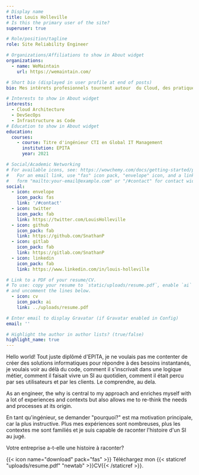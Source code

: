 ```yaml
---
# Display name
title: Louis Holleville
# Is this the primary user of the site?
superuser: true

# Role/position/tagline
role: Site Reliability Engineer

# Organizations/Affiliations to show in About widget
organizations:
  - name: WeMaintain
    url: https://wemaintain.com/

# Short bio (displayed in user profile at end of posts)
bio: Mes intêrets profesionnels tournent autour  du Cloud, des pratiques DevSecOps et de l'industrialisation des SI.

# Interests to show in About widget
interests:
  - Cloud Architecture
  - DevSecOps
  - Infrastructure as Code
# Education to show in About widget
education:
  courses:
    - course: Titre d'ingénieur CTI en Global IT Management
      institution: EPITA
      year: 2021

# Social/Academic Networking
# For available icons, see: https://wowchemy.com/docs/getting-started/page-builder/#icons
#   For an email link, use "fas" icon pack, "envelope" icon, and a link in the
#   form "mailto:your-email@example.com" or "/#contact" for contact widget.
social:
  - icon: envelope
    icon_pack: fas
    link: '/#contact'
  - icon: twitter
    icon_pack: fab
    link: https://twitter.com/LouisHolleville
  - icon: github
    icon_pack: fab
    link: https://github.com/SnathanP
  - icon: gitlab
    icon_pack: fab
    link: https://gitlab.com/SnathanP
  - icon: linkedin
    icon_pack: fab
    link: https://www.linkedin.com/in/louis-holleville

# Link to a PDF of your resume/CV.
# To use: copy your resume to `static/uploads/resume.pdf`, enable `ai` icons in `params.toml`,
# and uncomment the lines below.
  - icon: cv
    icon_pack: ai
    link: ../uploads/resume.pdf

# Enter email to display Gravatar (if Gravatar enabled in Config)
email: ''

# Highlight the author in author lists? (true/false)
highlight_name: true
---
```


Hello world! Tout juste diplômé d'EPITA, je ne voulais pas me contenter de créer des solutions informatiques pour répondre à des besoins instantanés, je voulais voir au délà du code, comment il s'inscrivait dans une logique métier, comment il faisait vivre un SI au quotidien, comment il était percu par ses utilisateurs et par les clients. Le comprendre, au dela.

As an engineer, the why is central to my approach and enriches myself with a lot of experiences and contexts but also allows me to re-think the needs and processes at its origin.

En tant qu'ingénieur, se demander "pourquoi?" est ma motivation principale, car la plus instructive. Plus mes expériences sont nombreuses, plus les contextes me sont familiés et je suis capable de raconter l'histoire d'un SI au jugé.

Votre entreprise a-t-elle une histoire à raconter?

{{< icon name="download" pack="fas" >}} Téléchargez mon {{< staticref "uploads/resume.pdf" "newtab" >}}CV{{< /staticref >}}.
